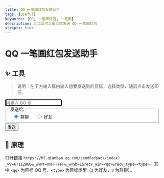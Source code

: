 ```yaml
---
title: QQ 一笔画红包发送助手
tags: [Useful]
keywords: [QQ, 一笔画红包, 一笔画]
description: 此工具可以帮助你发送 QQ 一笔画红包
scripts: true
---
```


<style>
    div.options {
        display: inline-block;
        padding: 0 10px;
    }
</style>

# QQ 一笔画红包发送助手

## ✨ 工具

> 说明：在下方输入框内输入想要发送到的目标，选择类型，随后点击发送即可。

<form>
    <input autofocus name="qq" placeholder="请输入 QQ 号">
    <fieldset>
        <legend>发送给:</legend>
        <div class="options">
            <input type="radio" id="group" value="3" name="dest-type" checked />
            <label for="group">群聊</label>
        </div>
        <div class="options">
            <input type="radio" id="buddy" value="2" name="dest-type" />
            <label for="buddy">好友</label>
        </div>
    </fieldset>
    <button type="submit">发送</button>
</form>

## 🤔 原理

打开链接 `https://h5.qianbao.qq.com/sendRedpack/index?_wv=67112960&_wvNt=0xFFFFFF&_wvSb=1&recv_uin=<qq>&recv_type=<type>`，其中 `<qq>` 为目标 QQ 号，`<type>` 为目标类型（`2` 为好友，`3` 为群聊）。
